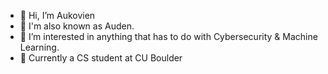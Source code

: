 - 👋 Hi, I’m Aukovien
- 🌟 I'm also known as Auden.
- 👀 I’m interested in anything that has to do with Cybersecurity & Machine Learning.
- 🌱 Currently a CS student at CU Boulder


<!--- 
- 💞️ I’m looking to collaborate on ...
- 📫 How to reach me ...
--->

<!---
-![Top Langs](https://github-readme-stats.vercel.app/api/top-langs/?username=aukovien&hide=html,shell&theme=tokyonight)
--->


<!---
Aukovien/Aukovien is a ✨ special ✨ repository because its `README.md` (this file) appears on your GitHub profile.
You can click the Preview link to take a look at your changes.
--->
